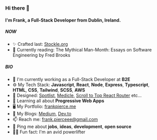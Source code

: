 ### Hi there 👋

#### I'm Frank, a Full-Stack Developer from Dublin, Ireland.

##### NOW

- ✨ Crafted last: [Stockle.org](https://www.stockle.org)
- 📕 Currently reading: The Mythical Man-Month: Essays on Software Engineering by Fred Brooks

##### BIO

- 🏢 I'm currently working as a Full-Stack Developer at **B2E**
- ⚙️ My Tech Stack: **Javascript**, **React**, **Node**, **Express**, **Typescript**, **HTML**, **CSS**, **Tailwind**, **SCSS**, **AWS**
- 💅 Designed: [Spotlist](https://www.spotlist.net/), [Medicle](https://www.medicle.net/), [Scroll to Top React Router](https://www.npmjs.com/package/scroll-to-top-react-router) etc…
- 🌱 Learning all about **Progressive Web Apps**
- 🖥 My Portfolio: [frankpierce.me](https://www.frankpierce.me/)
- 📖 My Blogs: [Medium](https://medium.com/@piercefrank10), [Dev.to](https://dev.to/llleeeaaannn)
- 📫 Reach me: frank.pierceee@gmail.com
- 💬 Ping me about **jobs**, **ideas**, **development**, **open source**
- 🏋️‍♂️ Fun fact: I'm an avid powerlifter
